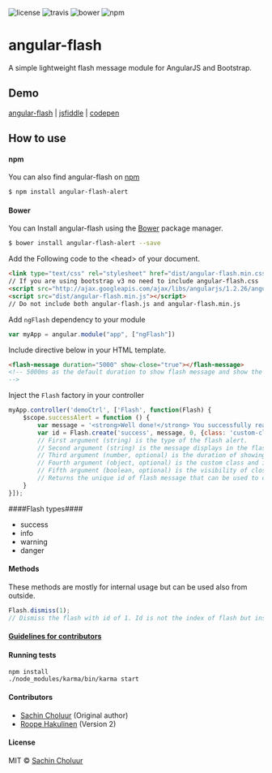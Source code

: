 ![license](https://img.shields.io/npm/l/angular-flash-alert.svg)
![travis](https://travis-ci.org/sachinchoolur/angular-flash.svg?branch=master)
![bower](https://img.shields.io/bower/v/angular-flash-alert.svg)
![npm](https://img.shields.io/npm/v/angular-flash-alert.svg)
# angular-flash 
A simple lightweight flash message module for AngularJS and Bootstrap.﻿


Demo
----------------
[angular-flash](http://sachinchoolur.github.io/angular-flash/) | [jsfiddle](http://jsfiddle.net/roopehakulinen/uxeg4nze/) | [codepen](http://codepen.io/RoopeHakulinen/pen/QyZjxm)



How to use 
---

#### npm

You can also find angular-flash on [npm](http://npmjs.org)

```sh
$ npm install angular-flash-alert
```

#### Bower

You can Install angular-flash using the [Bower](http://bower.io) package manager.

```sh
$ bower install angular-flash-alert --save
```

Add the Following code to the &lt;head&gt; of your document.
```html
<link type="text/css" rel="stylesheet" href="dist/angular-flash.min.css" />
// If you are using bootstrap v3 no need to include angular-flash.css
<script src="http://ajax.googleapis.com/ajax/libs/angularjs/1.2.26/angular.min.js"></script>
<script src="dist/angular-flash.min.js"></script>
// Do not include both angular-flash.js and angular-flash.min.js
```
Add `ngFlash` dependency to your module
```javascript
var myApp = angular.module("app", ["ngFlash"])
```
Include directive below in your HTML template.
```html
<flash-message duration="5000" show-close="true"></flash-message> 
<!-- 5000ms as the default duration to show flash message and show the close button (x on the right). 
-->
```
Inject the `Flash` factory in your controller
```javascript
myApp.controller('demoCtrl', ['Flash', function(Flash) {
    $scope.successAlert = function () {
        var message = '<strong>Well done!</strong> You successfully read this important alert message.';
        var id = Flash.create('success', message, 0, {class: 'custom-class', id: 'custom-id'}, true);
        // First argument (string) is the type of the flash alert.
        // Second argument (string) is the message displays in the flash alert (HTML is ok).
        // Third argument (number, optional) is the duration of showing the flash. 0 to not automatically hide flash (user needs to click the cross on top-right corner).
        // Fourth argument (object, optional) is the custom class and id to be added for the flash message created. 
        // Fifth argument (boolean, optional) is the visibility of close button for this flash.
        // Returns the unique id of flash message that can be used to call Flash.dismiss(id); to dismiss the flash message.
    }
}]);
```
####Flash types####
+ success
+ info
+ warning
+ danger

#### Methods ####
These methods are mostly for internal usage but can be used also from outside.

``` javascript
Flash.dismiss(1);
// Dismiss the flash with id of 1. Id is not the index of flash but instead a value returned by Flash.create()
```
#### [Guidelines for contributors](https://github.com/sachinchoolur/angular-flash/blob/master/contributing.md)

#### Running tests
```
npm install
./node_modules/karma/bin/karma start
```

#### Contributors
* [Sachin Choluur](https://github.com/sachinchoolur) (Original author)
* [Roope Hakulinen](https://github.com/RoopeHakulinen) (Version 2)

#### License
MIT © [Sachin Choluur](https://twitter.com/sachinchoolur)
